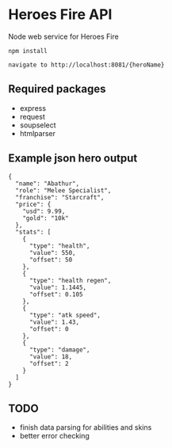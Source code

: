 # Heroes Fire API

Node web service for Heroes Fire

```
npm install
```
```
navigate to http://localhost:8081/{heroName}
```

## Required packages
* express
* request
* soupselect
* htmlparser

## Example json hero output
```
{
  "name": "Abathur",
  "role": "Melee Specialist",
  "franchise": "Starcraft",
  "price": {
    "usd": 9.99,
    "gold": "10k"
  },
  "stats": [
    {
      "type": "health",
      "value": 550,
      "offset": 50
    },
    {
      "type": "health regen",
      "value": 1.1445,
      "offset": 0.105
    },
    {
      "type": "atk speed",
      "value": 1.43,
      "offset": 0
    },
    {
      "type": "damage",
      "value": 18,
      "offset": 2
    }
  ]
}
```

## TODO
* finish data parsing for abilities and skins
* better error checking
